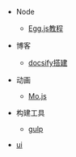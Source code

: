 * Node
  * [Egg.js教程](egg/)

* 博客
  * [docsify搭建](ydocsify/)

* 动画
  * [Mo.js](mojs/)

* 构建工具
  * [gulp](gulp/)
  

* [ui](ui/)
